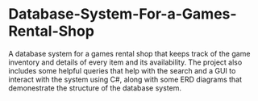 # Database-System-For-a-Games-Rental-Shop
A database system for a games rental shop that keeps track of the game inventory and details of every item and its availability. The project also includes some helpful queries that help with the search and a GUI to interact with the system using C#, along with some ERD diagrams that demonestrate the structure of the database system.
